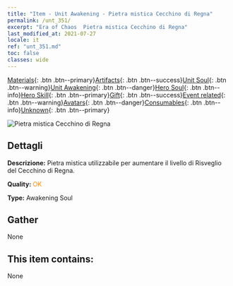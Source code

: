 ```yaml
---
title: "Item - Unit Awakening - Pietra mistica Cecchino di Regna"
permalink: /unt_351/
excerpt: "Era of Chaos  Pietra mistica Cecchino di Regna"
last_modified_at: 2021-07-27
locale: it
ref: "unt_351.md"
toc: false
classes: wide
---
```

 [Materials](/ItemsIT/){: .btn .btn--primary}[Artifacts](/ItemsIT/Artifacts/){: .btn .btn--success}[Unit Soul](/ItemsIT/UnitSoul/){: .btn .btn--warning}[Unit Awakening](/ItemsIT/UnitAwakening/){: .btn .btn--danger}[Hero Soul](/ItemsIT/HeroSoul/){: .btn .btn--info}[Hero Skill](/ItemsIT/HeroSkill/){: .btn .btn--primary}[Gift](/ItemsIT/Gift/){: .btn .btn--success}[Event related](/ItemsIT/Events/){: .btn .btn--warning}[Avatars](/ItemsIT/Avatars/){: .btn .btn--danger}[Consumables](/ItemsIT/Consumables/){: .btn .btn--info}[Unknown](/ItemsIT/Unknown/){: .btn .btn--primary}

 ![Pietra mistica Cecchino di Regna](/images/u/tia_baozang.jpg)

## Dettagli
 **Descrizione:** Pietra mistica utilizzabile per aumentare il livello di Risveglio del Cecchino di Regna.

 **Quality:** <span style="color: #FF8C00">OK</span>

 **Type:** Awakening Soul

## Gather

  None

## This item contains:

  None

